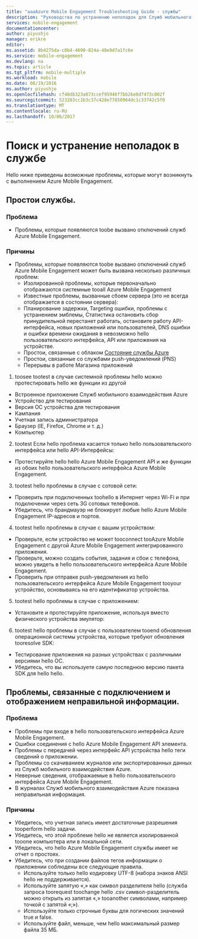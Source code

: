 ```yaml
---
title: "aaaAzure Mobile Engagement Troubleshooting Guide - службы"
description: "Руководства по устранению неполадок для Служб мобильного взаимодействия Azure"
services: mobile-engagement
documentationcenter: 
author: piyushjo
manager: erikre
editor: 
ms.assetid: 8b4275da-c0b4-4690-824a-48e9d7a1fc6e
ms.service: mobile-engagement
ms.devlang: na
ms.topic: article
ms.tgt_pltfrm: mobile-multiple
ms.workload: mobile
ms.date: 08/19/2016
ms.author: piyushjo
ms.openlocfilehash: cf48db323a873ccef95946f7bb26e8d7473c002f
ms.sourcegitcommit: 523283cc1b3c37c428e77850964dc1c33742c5f0
ms.translationtype: MT
ms.contentlocale: ru-RU
ms.lasthandoff: 10/06/2017
---
```

# <a name="troubleshooting-guide-for-service-issues"></a>Поиск и устранение неполадок в службе
Hello ниже приведены возможные проблемы, которые могут возникнуть с выполнением Azure Mobile Engagement.

## <a name="service-outages"></a>Простои службы.
### <a name="issue"></a>Проблема
* Проблемы, которые появляются toobe вызвано отключений служб Azure Mobile Engagement.

### <a name="causes"></a>Причины
* Проблемы, которые появляются toobe вызвано отключений служб Azure Mobile Engagement может быть вызвана несколько различных проблем:
  * Изолированной проблемы, которые первоначально отображаются системные tooall Azure Mobile Engagement
  * Известные проблемы, вызванные сбоем сервера (это не всегда отображается в состоянии сервера):
  * Планирование задержки, Targeting ошибки, проблемы с устранением эмблемы, Статистика остановить сбор принудительной перестанет работать, остановите работу API-интерфейса, новых приложений или пользователей, DNS ошибки и ошибки времени ожидания в невозможно hello пользовательского интерфейса, API или приложения на устройстве.
  * Простои, связанные с облаком [Состояние службы Azure](http://status.azure.com/)
  * Простои, связанные со службами push-уведомлений (PNS)
  * Перерывы в работе Магазина приложений

1) toosee tootest в случае системной проблемы hello можно протестировать hello же функции из другой

* Встроенное приложение Служб мобильного взаимодействия Azure
* Устройство для тестирования
* Версия ОС устройства для тестирования
* Кампания
* Учетная запись администратора
* Браузер (IE, Firefox, Chrome и т. д.)
* Компьютер

2) tootest Если hello проблема касается только hello пользовательского интерфейса или hello API-Интерфейсы:

* Протестируйте hello hello Azure Mobile Engagement API и же функции из обоих hello пользовательского интерфейса Azure Mobile Engagement.

3) tootest hello проблемы в случае с сотовой сети:

* Проверить при подключенных toohello в Интернет через Wi-Fi и при подключении через сеть 3G сотовых телефонов.
* Убедитесь, что брандмауэр не блокирует любые hello Azure Mobile Engagement IP-адресов и портов.

4) tootest hello проблемы в случае с вашим устройством:

* Проверьте, если устройство не может tooconnect tooAzure Mobile Engagement с другой Azure Mobile Engagement интегрированного приложения.
* Проверьте, можно создать события, задания и сбои с телефона, можно увидеть в hello пользовательского интерфейса Azure Mobile Engagement. 
* Проверить при отправке push-уведомления из hello пользовательского интерфейса Azure Mobile Engagement tooyour устройство, основываясь на его идентификатор устройства. 

5) tootest hello проблемы в случае с приложением:

* Установите и протестируйте приложение, используя вместо физического устройства эмулятор:

6) tootest hello проблемы в случае с пользователем tooend обновления операционной системы устройства, которые требуют обновления tooresolve SDK:

* Тестирование приложения на разных устройствах с различными версиями hello ОС.
* Убедитесь, что вы используете самую последнюю версию пакета SDK для hello hello.

## <a name="connectivity-and-incorrect-information-issues"></a>Проблемы, связанные с подключением и отображением неправильной информации.
### <a name="issue"></a>Проблема
* Проблемы при входе в hello пользовательского интерфейса Azure Mobile Engagement.
* Ошибки соединения с hello Azure Mobile Engagement API элемента.
* Проблемы с передачей через интерфейс API устройства hello теги сведений о приложении.
* Проблемы со скачиванием журналов или экспортированных данных из Служб мобильного взаимодействия Azure.
* Неверные сведения, отображаемые в hello пользовательского интерфейса Azure Mobile Engagement.
* В журналах Служб мобильного взаимодействия Azure показана неправильная информация.

### <a name="causes"></a>Причины
* Убедитесь, что учетная запись имеет достаточные разрешения tooperform hello задачи.
* Убедитесь, что этой проблеме hello не является изолированной tooone компьютера или в локальной сети.
* Убедитесь, что hello Azure Mobile Engagement службы имеет не отчет о простоях.
* Убедитесь, что при создании файлов тегов информации о приложении соблюдены все следующие правила.
  * Используйте только hello кодировку UTF-8 (набора знаков ANSI hello не поддерживается).
  * Используйте запятую «,» как символ разделителя hello (служба запроса toorequest toochange hello .csv символ-разделитель можно открыть из запятая «,» tooanother символами, например точкой с запятой «;»).
  * Используйте только строчные буквы для логических значений true и false.
  * Используйте файл, меньше, чем hello максимальный размер файла 35 МБ.

